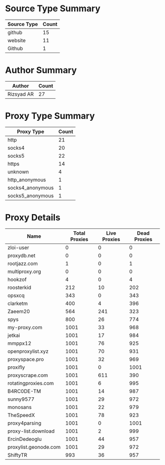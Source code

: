# Source Type Summary

| Source Type | Count |
|-------------|-------|
| github | 15 |
| website | 11 |
| Github | 1 |


# Author Summary

| Author | Count |
|--------|-------|
| Rizsyad AR | 27 |


# Proxy Type Summary

| Proxy Type | Count |
|------------|-------|
| http | 21 |
| socks4 | 20 |
| socks5 | 22 |
| https | 14 |
| unknown | 4 |
| http_anonymous | 1 |
| socks4_anonymous | 1 |
| socks5_anonymous | 1 |


# Proxy Details

| Name | Total Proxies | Live Proxies | Dead Proxies |
|------|---------------|--------------|---------------|
| zloi-user | 0 | 0 | 0 |
| proxydb.net | 0 | 0 | 0 |
| rootjazz.com | 1 | 0 | 1 |
| multiproxy.org | 0 | 0 | 0 |
| hookzof | 4 | 0 | 4 |
| roosterkid | 212 | 10 | 202 |
| opsxcq | 343 | 0 | 343 |
| clarketm | 400 | 4 | 396 |
| Zaeem20 | 564 | 241 | 323 |
| spys | 800 | 26 | 774 |
| my-proxy.com | 1001 | 33 | 968 |
| jetkai | 1001 | 17 | 984 |
| mmppx12 | 1001 | 76 | 925 |
| openproxylist.xyz | 1001 | 70 | 931 |
| proxyspace.pro | 1001 | 32 | 969 |
| proxifly | 1001 | 0 | 1001 |
| proxyscrape.com | 1001 | 611 | 390 |
| rotatingproxies.com | 1001 | 6 | 995 |
| B4RC0DE-TM | 1001 | 14 | 987 |
| sunny9577 | 1001 | 29 | 972 |
| monosans | 1001 | 22 | 979 |
| TheSpeedX | 1001 | 78 | 923 |
| proxy4parsing | 1001 | 0 | 1001 |
| proxy-list.download | 1001 | 2 | 999 |
| ErcinDedeoglu | 1001 | 44 | 957 |
| proxylist.geonode.com | 1001 | 29 | 972 |
| ShiftyTR | 993 | 36 | 957 |

